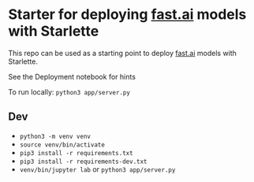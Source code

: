 # Starter for deploying [fast.ai](https://www.fast.ai) models with Starlette

This repo can be used as a starting point to deploy [fast.ai](https://github.com/fastai/fastai) models with Starlette.

See the Deployment notebook for hints

To run locally:
`python3 app/server.py`

## Dev
* `python3 -m venv venv`
* `source venv/bin/activate`
* `pip3 install -r requirements.txt`
* `pip3 install -r requirements-dev.txt`
* `venv/bin/jupyter lab` or `python3 app/server.py`
